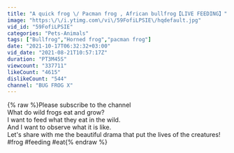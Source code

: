 ```yaml
---
title: "A quick frog \/ Pacman frog , African bullfrog【LIVE FEEDING】"
image: "https:\/\/i.ytimg.com\/vi\/59FofiLPSIE\/hqdefault.jpg"
vid_id: "59FofiLPSIE"
categories: "Pets-Animals"
tags: ["Bullfrog","Horned frog","pacman frog"]
date: "2021-10-17T06:32:32+03:00"
vid_date: "2021-08-21T10:57:17Z"
duration: "PT3M45S"
viewcount: "337711"
likeCount: "4615"
dislikeCount: "544"
channel: "BUG FROG X"
---
```

{% raw %}Please subscribe to the channel<br />What do wild frogs eat and grow?<br />I want to feed what they eat in the wild.<br />And I want to observe what it is like.<br />Let's share with me the beautiful drama that put the lives of the creatures!<br />#frog #feeding #eat{% endraw %}
